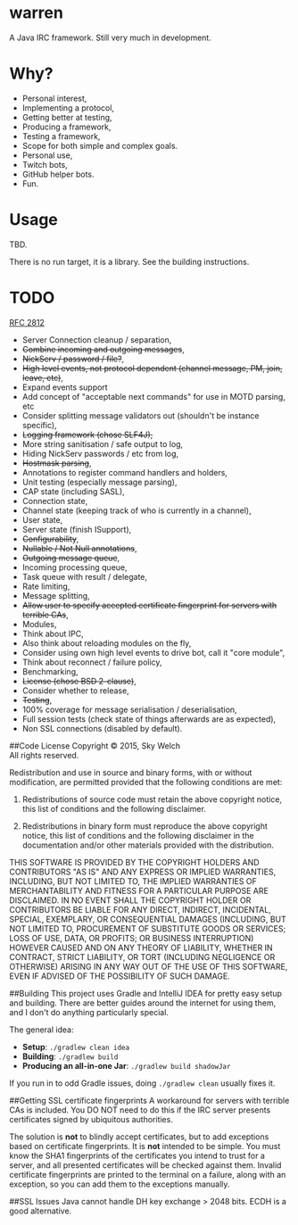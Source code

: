 warren
=====

A Java IRC framework. Still very much in development.

# Why?

* Personal interest,
 * Implementing a protocol,
 * Getting better at testing,
 * Producing a framework,
 * Testing a framework,
 * Scope for both simple and complex goals.
* Personal use,
 * Twitch bots,
 * GitHub helper bots.
* Fun.

# Usage

TBD.

There is no run target, it is a library. See the building instructions.

# TODO

[RFC 2812](https://tools.ietf.org/html/rfc2812)

* Server Connection cleanup / separation,
* ~~Combine incoming and outgoing messages~~,
* ~~NickServ / password / file?~~,
* ~~High level events, not protocol dependent (channel message, PM, join, leave, etc)~~,
 * Expand events support
* Add concept of "acceptable next commands" for use in MOTD parsing, etc
* Consider splitting message validators out (shouldn't be instance specific),
* ~~Logging framework (chose SLF4J),~~
* More string sanitisation / safe output to log,
* Hiding NickServ passwords / etc from log,
* ~~Hostmask parsing~~,
* Annotations to register command handlers and holders,
* Unit testing (especially message parsing),
* CAP state (including SASL),
* Connection state,
* Channel state (keeping track of who is currently in a channel),
* User state,
* Server state (finish ISupport),
* ~~Configurability~~,
* ~~Nullable / Not Null annotations~~,
* ~~Outgoing message queue~~,
* Incoming processing queue,
* Task queue with result / delegate,
* Rate limiting,
* Message splitting,
* ~~Allow user to specify accepted certificate fingerprint for servers with terrible CAs~~,
* Modules,
 * Think about IPC,
 * Also think about reloading modules on the fly,
* Consider using own high level events to drive bot, call it "core module",
* Think about reconnect / failure policy,
* Benchmarking,
* ~~License (chose BSD 2-clause)~~,
 * Consider whether to release,
* ~~Testing~~,
 * 100% coverage for message serialisation / deserialisation,
* Full session tests (check state of things afterwards are as expected),
* Non SSL connections (disabled by default).

##Code License
Copyright © 2015, Sky Welch  
All rights reserved.

Redistribution and use in source and binary forms, with or without modification, are permitted provided that the following conditions are met:

1. Redistributions of source code must retain the above copyright notice, this list of conditions and the following disclaimer.

2. Redistributions in binary form must reproduce the above copyright notice, this list of conditions and the following disclaimer in the documentation and/or other materials provided with the distribution.

THIS SOFTWARE IS PROVIDED BY THE COPYRIGHT HOLDERS AND CONTRIBUTORS "AS IS" AND ANY EXPRESS OR IMPLIED WARRANTIES, INCLUDING, BUT NOT LIMITED TO, THE IMPLIED WARRANTIES OF MERCHANTABILITY AND FITNESS FOR A PARTICULAR PURPOSE ARE DISCLAIMED. IN NO EVENT SHALL THE COPYRIGHT HOLDER OR CONTRIBUTORS BE LIABLE FOR ANY DIRECT, INDIRECT, INCIDENTAL, SPECIAL, EXEMPLARY, OR CONSEQUENTIAL DAMAGES (INCLUDING, BUT NOT LIMITED TO, PROCUREMENT OF SUBSTITUTE GOODS OR SERVICES; LOSS OF USE, DATA, OR PROFITS; OR BUSINESS INTERRUPTION) HOWEVER CAUSED AND ON ANY THEORY OF LIABILITY, WHETHER IN CONTRACT, STRICT LIABILITY, OR TORT (INCLUDING NEGLIGENCE OR OTHERWISE) ARISING IN ANY WAY OUT OF THE USE OF THIS SOFTWARE, EVEN IF ADVISED OF THE POSSIBILITY OF SUCH DAMAGE.

##Building
This project uses Gradle and IntelliJ IDEA for pretty easy setup and building. There are better guides around the internet for using them, and I don't do anything particularly special.

The general idea:
* **Setup**: `./gradlew clean idea`
* **Building**: `./gradlew build`
* **Producing an all-in-one Jar**: `./gradlew build shadowJar`

If you run in to odd Gradle issues, doing `./gradlew clean` usually fixes it.

##Getting SSL certificate fingerprints
A workaround for servers with terrible CAs is included. You DO NOT need to do this if the IRC server presents certificates signed by ubiquitous authorities.

The solution is **not** to blindly accept certificates, but to add exceptions based on certificate fingerprints. It is **not** intended to be simple. You must know the SHA1 fingerprints of the certificates you intend to trust for a server, and all presented certificates will be checked against them. Invalid certificate fingerprints are printed to the terminal on a failure, along with an exception, so you can add them to the exceptions manually.

##SSL Issues
Java cannot handle DH key exchange > 2048 bits. ECDH is a good alternative.
